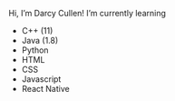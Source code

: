 Hi, I’m Darcy Cullen!
I’m currently learning
 - C++ (11)
 - Java (1.8)
 - Python
 - HTML
 - CSS
 - Javascript
 - React Native


